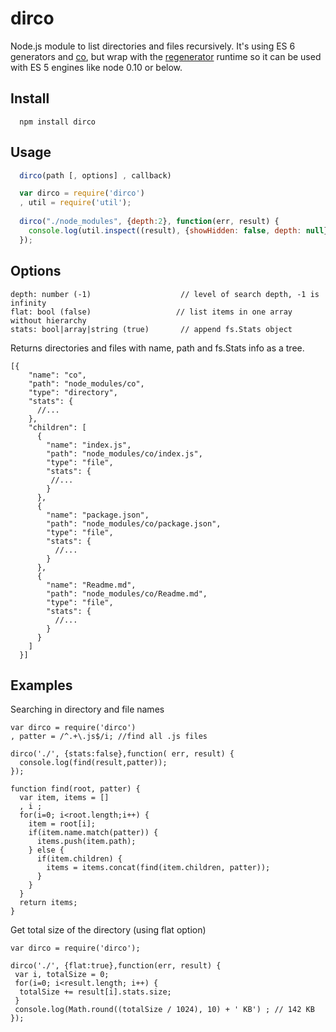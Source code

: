 dirco
=====
Node.js module to list directories and files recursively. It's using ES 6 generators and [co](https://github.com/visionmedia/co), but wrap with the [regenerator](https://github.com/facebook/regenerator) runtime so it can be used with ES 5 engines like node 0.10 or below.

## Install
```
  npm install dirco
```

## Usage
```js
  dirco(path [, options] , callback)
```

```js
  var dirco = require('dirco')
  , util = require('util');
  
  dirco("./node_modules", {depth:2}, function(err, result) {
    console.log(util.inspect((result), {showHidden: false, depth: null}));
  });
```

## Options
````
depth: number (-1)                    // level of search depth, -1 is infinity
flat: bool (false)                   // list items in one array without hierarchy
stats: bool|array|string (true)       // append fs.Stats object
`````

Returns directories and files with name, path and fs.Stats info as a tree. 
```
[{
    "name": "co",
    "path": "node_modules/co",
    "type": "directory",
    "stats": {
      //...
    },
    "children": [
      {
        "name": "index.js",
        "path": "node_modules/co/index.js",
        "type": "file",
        "stats": {
         //...
        }
      },
      {
        "name": "package.json",
        "path": "node_modules/co/package.json",
        "type": "file",
        "stats": {
          //...
        }
      },
      {
        "name": "Readme.md",
        "path": "node_modules/co/Readme.md",
        "type": "file",
        "stats": {
          //...
        }
      }
    ]
  }]
  ```
  
## Examples
Searching in directory and file names
````
var dirco = require('dirco')
, patter = /^.+\.js$/i; //find all .js files

dirco('./', {stats:false},function( err, result) {
  console.log(find(result,patter)); 
});

function find(root, patter) {
  var item, items = []
  , i ;
  for(i=0; i<root.length;i++) {
    item = root[i];
    if(item.name.match(patter)) {
      items.push(item.path);
    } else {
      if(item.children) {
        items = items.concat(find(item.children, patter));
      }
    }
  }
  return items;
}

````

Get total size of the directory (using flat option)
```
var dirco = require('dirco');

dirco('./', {flat:true},function(err, result) {
 var i, totalSize = 0;
 for(i=0; i<result.length; i++) {
  totalSize += result[i].stats.size;
 }
 console.log(Math.round((totalSize / 1024), 10) + ' KB') ; // 142 KB
});


```
